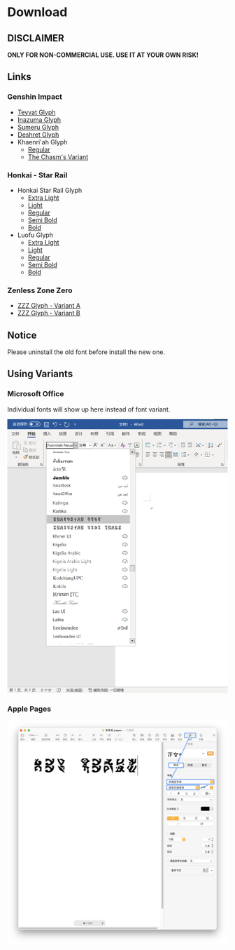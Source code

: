 # Download

## DISCLAIMER

**ONLY FOR NON-COMMERCIAL USE. USE IT AT YOUR OWN RISK!**

## Links

### Genshin Impact

- [Teyvat Glyph](font/genshin-impact/teyvat/TeyvatNeue-Regular-1.002.otf)
- [Inazuma Glyph](font/genshin-impact/inazuma/InazumaNeue-Regular-1.000.otf)
- [Sumeru Glyph](font/genshin-impact/sumeru/SumeruNeue-Regular-0.007.otf)
- [Deshret Glyph](font/genshin-impact/deshret/DeshretNeue-Regular-1.002.otf)
- Khaenri'ah Glyph
  - [Regular](font/genshin-impact/khaenriah/KhaenriahNeue-Regular-2.000.otf)
  - [The Chasm's Variant](font/genshin-impact/khaenriah/KhaenriahNeue-Chasm-2.000.otf)

### Honkai - Star Rail

- Honkai Star Rail Glyph
  - [Extra Light](font/honkai-star-rail/star-rail/StarRailNeue-ExtraLight-0.200.otf)
  - [Light](font/honkai-star-rail/star-rail/StarRailNeue-Light-0.200.otf)
  - [Regular](font/honkai-star-rail/star-rail/StarRailNeue-Regular-0.200.otf)
  - [Semi Bold](font/honkai-star-rail/star-rail/StarRailNeue-SemiBold-0.200.otf)
  - [Bold](font/honkai-star-rail/star-rail/StarRailNeue-Bold-0.200.otf)
- Luofu Glyph
  - [Extra Light](font/honkai-star-rail/luofu/LuofuNeue-ExtraLight-0.100.otf)
  - [Light](font/honkai-star-rail/luofu/LuofuNeue-Light-0.100.otf)
  - [Regular](font/honkai-star-rail/luofu/LuofuNeue-Regular-0.100.otf)
  - [Semi Bold](font/honkai-star-rail/luofu/LuofuNeue-SemiBold-0.100.otf)
  - [Bold](font/honkai-star-rail/luofu/LuofuNeue-Bold-0.100.otf)

### Zenless Zone Zero

- [ZZZ Glyph - Variant A](font/zenless-zone-zero/ZZZNeue-VariantA-0.003.otf)
- [ZZZ Glyph - Variant B](font/zenless-zone-zero/ZZZNeue-VariantB-0.003.otf)

## Notice

Please uninstall the old font before install the new one. 

## Using Variants

### Microsoft Office

Individual fonts will show up here instead of font variant.

![Using font variant in Microsoft Pages](font-variant-in-ms-office.png)

### Apple Pages

![Using font variant in Apple Pages](font-variant-in-pages.png)

